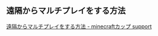 ## 遠隔からマルチプレイをする方法
[遠隔からマルチプレイをする方法 - minecraftカップ support](https://minecraftcup.com/support/3160/)
